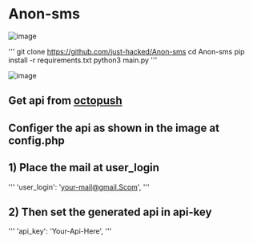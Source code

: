 # Anon-sms

![image](https://user-images.githubusercontent.com/49268327/207096836-18969142-3ce6-47de-b143-c67e15c347f3.png)


'''
git clone https://github.com/just-hacked/Anon-sms
cd Anon-sms 
pip install -r requirements.txt
python3 main.py
'''


![image](https://user-images.githubusercontent.com/49268327/207097107-650de599-6064-4543-88b0-aa97322abd69.png)
## Get api from [octopush](https://client.octopush.com/api-credentials)
## Configer the api as shown in the image at **config.php** 
## 1) Place the  mail at user_login 
'''
'user_login': 'your-mail@gmail.Scom',
'''
## 2) Then set the generated api in api-key 
'''
'api_key': 'Your-Api-Here',
'''


